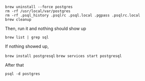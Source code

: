```
brew uninstall --force postgres
rm -rf /usr/local/var/postgres
rm -rf .psql_history .psqlrc .psql.local .pgpass .psqlrc.local
brew cleanup
```

Then, run it and nothing should show up

`brew list | grep sql`

If nothing showed up,

`brew install postgresql`
`brew services start postgresql`

After that

`psql -d postgres`
